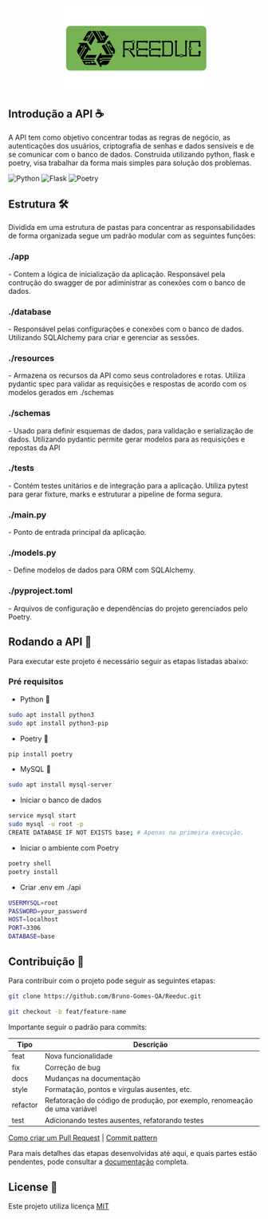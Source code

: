 <p align="center">
    <img src="../.github/reeduc.png" width="300px">
</p>

<p align="center">
<b></b>
</p>
<div>
  <h2 id="Introdução">Introdução a API ☕</h2>
  <p>A API tem como objetivo concentrar todas as regras de negócio, as autenticações dos usuários, criptografia de senhas e dados sensíveis e de se comunicar com o banco de dados. Construida utilizando python, flask e poetry, visa trabalhar da forma mais simples para solução dos problemas.</p>

  ![Python](https://img.shields.io/badge/python-3670A0?style=for-the-badge&logo=python&logoColor=ffdd54)
  ![Flask](https://img.shields.io/badge/flask-%23000.svg?style=for-the-badge&logo=flask&logoColor=white)
  ![Poetry](https://img.shields.io/badge/Poetry-%233B82F6.svg?style=for-the-badge&logo=poetry&logoColor=0B3D8D)

</div>
<div>
  <h2 id="Estrutura">Estrutura 🛠️</h2>
  <p>Dividida em uma estrutura de pastas para concentrar as responsabilidades de forma organizada segue um padrão modular com as seguintes funções:
  </p>
  <div>
    <h3>./app</h3>
    <p>- Contem a lógica de inicialização da aplicação. Responsável pela contrução do swagger de por adiministrar as conexões com o banco de dados.</p>
    <h3>./database</h3>
    <p>- Responsável pelas configurações e conexões com o banco de dados. Utilizando SQLAlchemy para criar e gerenciar as sessões.</p>
    <h3>./resources</h3>
    <p>- Armazena os recursos da API como seus controladores e rotas. Utiliza pydantic spec para validar as requisições e respostas de acordo com os modelos gerados em ./schemas</p>
    <h3>./schemas</h3>
    <p>- Usado para definir esquemas de dados, para validação e serialização de dados. Utilizando pydantic permite gerar modelos para as requisições e repostas da API</p>
    <h3>./tests</h3>
    <p>- Contém testes unitários e de integração para a aplicação. Utiliza pytest para gerar fixture, marks e estruturar a pipeline de forma segura.</p>
    <h3>./main.py</h3>
    <p>- Ponto de entrada principal da aplicação.</p>     
    <h3>./models.py</h3>
    <p>- Define modelos de dados para ORM com SQLAlchemy.</p>
    <h3>./pyproject.toml</h3>
    <p>- Arquivos de configuração e dependências do projeto gerenciados pelo Poetry.</p>    
  </div>
</div>
<div>
  <h2 id="Rodando">Rodando a API 🏃</h2>
  <p>Para executar este projeto é necessário seguir as etapas listadas abaixo:</p>
  <h3>Pré requisitos</h3>
</div>

- Python 🐍
```bash
sudo apt install python3
sudo apt install python3-pip
```
- Poetry 📎
```bash
pip install poetry
```
- MySQL 💽
```bash
sudo apt install mysql-server
```
- Iniciar o banco de dados
```bash
service mysql start
sudo mysql -u root -p
CREATE DATABASE IF NOT EXISTS base; # Apenas na primeira execução.
```
- Iniciar o ambiente com Poetry
```bash
poetry shell
poetry install
```
- Criar .env em ./api
```bash
USERMYSQL=root
PASSWORD=your_password
HOST=localhost
PORT=3306
DATABASE=base
```

<h2 id="Contribuição">Contribuição 🚀</h2>

Para contribuir com o projeto pode seguir as seguintes etapas:

```bash
git clone https://github.com/Bruno-Gomes-QA/Reeduc.git
```

```bash
git checkout -b feat/feature-name
```
Importante seguir o padrão para commits:

| Tipo | Descrição |
|---|---|
| feat | Nova funcionalidade |
| fix | Correção de bug |
| docs | Mudanças na documentação |
| style | Formatação, pontos e vírgulas ausentes, etc. |
| refactor | Refatoração do código de produção, por exemplo, renomeação de uma variável |
| test | Adicionando testes ausentes, refatorando testes |

[Como criar um Pull Request](https://docs.github.com/pt/pull-requests/collaborating-with-pull-requests/proposing-changes-to-your-work-with-pull-requests/creating-a-pull-request) |
[Commit pattern](https://gist.github.com/joshbuchea/6f47e86d2510bce28f8e7f42ae84c716)

Para mais detalhes das etapas desenvolvidas até aqui, e quais partes estão pendentes, pode consultar a [documentação](https://dawn-trollius-58a.notion.site/Reeduc-e0454530e7a141349e97869b135cd3d8) completa.
<h2 id="license">License 📃 </h2>

Este projeto utiliza licença [MIT](./LICENSE) 



